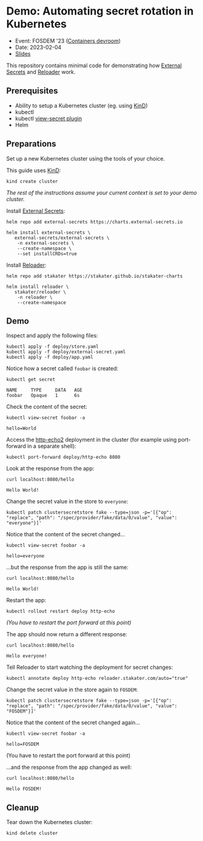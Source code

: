 # Demo: Automating secret rotation in Kubernetes

- Event: FOSDEM '23 ([Containers devroom](https://fosdem.org/2023/schedule/event/container_kubernetes_secret_rotation/))
- Date: 2023-02-04
- [Slides](https://slides.sagikazarmark.hu/2023-02-04-automating-secret-rotation-in-kubernetes/)

This repository contains minimal code for demonstrating how [External Secrets](https://external-secrets.io/) and [Reloader](https://github.com/stakater/Reloader) work.

## Prerequisites

- Ability to setup a Kubernetes cluster (eg. using [KinD](https://kind.sigs.k8s.io/))
- kubectl
- kubectl [view-secret plugin](https://github.com/elsesiy/kubectl-view-secret)
- Helm

## Preparations

Set up a new Kubernetes cluster using the tools of your choice.

This guide uses [KinD](https://kind.sigs.k8s.io/):

```shell
kind create cluster
```

_The rest of the instructions assume your current context is set to your demo cluster._

Install [External Secrets](https://external-secrets.io/latest/introduction/getting-started/):

```shell
helm repo add external-secrets https://charts.external-secrets.io

helm install external-secrets \
   external-secrets/external-secrets \
    -n external-secrets \
    --create-namespace \
    --set installCRDs=true
```

Install [Reloader](https://github.com/stakater/Reloader#deploying-to-kubernetes):

```shell
helm repo add stakater https://stakater.github.io/stakater-charts

helm install reloader \
   stakater/reloader \
    -n reloader \
    --create-namespace
```

## Demo

Inspect and apply the following files:

```
kubectl apply -f deploy/store.yaml
kubectl apply -f deploy/external-secret.yaml
kubectl apply -f deploy/app.yaml
```

Notice how a secret called `foobar` is created:

```shell
kubectl get secret

NAME     TYPE     DATA   AGE
foobar   Opaque   1      6s
```

Check the content of the secret:

```shell
kubectl view-secret foobar -a

hello=World
```

Access the [http-echo2](https://github.com/sagikazarmark/http-echo2) deployment in the cluster (for example using port-forward in a separate shell):

```shell
kubectl port-forward deploy/http-echo 8080
```

Look at the response from the app:

```shell
curl localhost:8080/hello

Hello World!
```

Change the secret value in the store to `everyone`:

```shell
kubectl patch clustersecretstore fake --type=json -p='[{"op": "replace", "path": "/spec/provider/fake/data/0/value", "value": "everyone"}]'
```

Notice that the content of the secret changed...

```shell
kubectl view-secret foobar -a

hello=everyone
```

...but the response from the app is still the same:

```shell
curl localhost:8080/hello

Hello World!
```

Restart the app:

```shell
kubectl rollout restart deploy http-echo
```

_(You have to restart the port forward at this point)_

The app should now return a different response:

```shell
curl localhost:8080/hello

Hello everyone!
```

Tell Reloader to start watching the deployment for secret changes:

```shell
kubectl annotate deploy http-echo reloader.stakater.com/auto="true"
```

Change the secret value in the store again to `FOSDEM`:

```shell
kubectl patch clustersecretstore fake --type=json -p='[{"op": "replace", "path": "/spec/provider/fake/data/0/value", "value": "FOSDEM"}]'
```

Notice that the content of the secret changed again...

```shell
kubectl view-secret foobar -a

hello=FOSDEM
```

(You have to restart the port forward at this point)

...and the response from the app changed as well:

```shell
curl localhost:8080/hello

Hello FOSDEM!
```

## Cleanup

Tear down the Kubernetes cluster:

```shell
kind delete cluster
```
